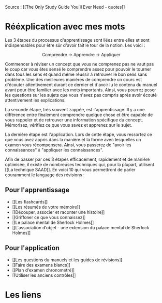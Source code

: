 Source : [[The Only Study Guide You'll Ever Need - quotes]]
# Rééxplication avec mes mots
Les 3 étapes du processus d'apprentissage sont liées entre elles et sont indispensables pour être sûr d'avoir fait le tour de la notion. Les voici :
<center>Comprendre → Apprendre → Appliquer</center>

Commencer à réviser un concept que vous ne comprenez pas ne vaut pas le coup car vous êtes sensé le comprendre assez pour pouvoir le tourner dans tous les sens et quand même réussir à retrouver le bon sens sans problème. Une des meilleures manières de comprendre un cours est d'écouter attentivement durant ce dernier et d'avoir lu le contenu du manuel avant pour être familier avec les mots importants. Ainsi, vous pourrez poser les questions sur les sujets que vous n'avez pas compris après avoir écouté attentivement les explications.

La seconde étape, très souvent zappée, est l'apprentissage. Il y a une différence entre finalement comprendre quelque chose et être capable de vous rappeler et de retrouver une information spécifique du concept. Mémorisez, vérifiez ce que vous savez et apprenez sur le sujet.

La dernière étape est l'application. Lors de cette étape, vous ressortez ce que vous avez appris dans la manière et la forme avec lesquelles un examen vous récompensera. Ainsi, vous passerez de "avoir les connaissances" à "appliquer les connaissances".

Afin de passer par ces 3 étapes efficacement, rapidement et de manière optimisée, il existe de nombreuses techniques qui, pour la plupart, utilisent [[La technique SAAD]]. En voici 10 qui vous permettront de parler couramment le language des révisions :
## Pour l'apprentissage
- [[Les flashcards]]
- [[Les résumés de votre mémoire]]
- [[Découper, associer et raconter une histoire]]
- [[Griffoner ce que vous connaissez]]
- [[Le palace mental de Sherlock Holmes]]
- [[L'association d'objet - une extension du palace mental de Sherlock Holmes]]
##  Pour l'application
- [[Les questions du manuels et les guides de révisions]]
- [[Faire des examens blancs]]
- [[Plan d'examen chronométré]]
- [[Utiliser les anciens contrôles]]
# Les liens
